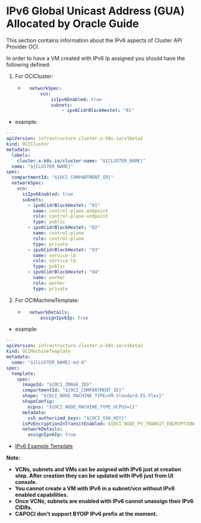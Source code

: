 # IPv6 Global Unicast Address (GUA) Allocated by Oracle Guide

This section contains information about the IPv6 aspects of Cluster API Provider OCI.

In order to have a VM created with IPv6 Ip assigned you should have the following defined:
1. For OCICluster:
    - ``` yaml 
        networkSpec:
            vcn:
                isIpv6Enabled: true
                subnets:
                    - ipv6CidrBlockHextet: "01"
      ```
* example:
```yaml
---
apiVersion: infrastructure.cluster.x-k8s.io/v1beta2
kind: OCICluster
metadata:
  labels:
    cluster.x-k8s.io/cluster-name: "${CLUSTER_NAME}"
  name: "${CLUSTER_NAME}"
spec:
  compartmentId: "${OCI_COMPARTMENT_ID}"
  networkSpec:
    vcn:
      isIpv6Enabled: true
      subnets:
        - ipv6CidrBlockHextet: "01"
          name: control-plane-endpoint
          role: control-plane-endpoint
          type: public
        - ipv6CidrBlockHextet: "02"
          name: control-plane
          role: control-plane
          type: private
        - ipv6CidrBlockHextet: "03"
          name: service-lb
          role: service-lb
          type: public
        - ipv6CidrBlockHextet: "04"
          name: worker
          role: worker
          type: private
```

2. For OCIMachineTemplate:
    - ``` yaml 
        networkDetails:
            assignIpv6Ip: true
      ```

* example: 
```yaml
---
apiVersion: infrastructure.cluster.x-k8s.io/v1beta2
kind: OCIMachineTemplate
metadata:
  name: "${CLUSTER_NAME}-md-0"
spec:
  template:
    spec:
      imageId: "${OCI_IMAGE_ID}"
      compartmentId: "${OCI_COMPARTMENT_ID}"
      shape: "${OCI_NODE_MACHINE_TYPE=VM.Standard.E5.Flex}"
      shapeConfig:
        ocpus: "${OCI_NODE_MACHINE_TYPE_OCPUS=1}"
      metadata:
        ssh_authorized_keys: "${OCI_SSH_KEY}"
      isPvEncryptionInTransitEnabled: ${OCI_NODE_PV_TRANSIT_ENCRYPTION=true}
      networkDetails:
        assignIpv6Ip: true
```

- [IPv6 Example Template](https://github.com/oracle/cluster-api-provider-oci/blob/main/templates/cluster-template-with-ipv6.yaml)


**Note:**
- **VCNs, subnets and VMs can be asigned with IPv6 just at creation step. After creation they can be updated with IPv6 just from UI console.**
- **You cannot create a VM with IPv6 in a subnet/vcn without IPv6 enabled capabilities.**
- **Once VCNs, subnets are enabled with IPv6 cannot unassign their IPv6 CIDRs.**
- **CAPOCI don't support BYOIP IPv6 prefix at the moment.**
